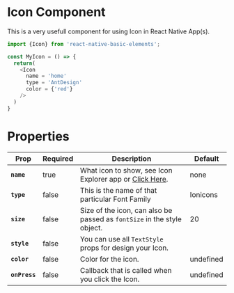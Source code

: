 # Icon Component
This is a very usefull component for using Icon in React Native App(s).
```js
import {Icon} from 'react-native-basic-elements';

const MyIcon = () => {
  return(
    <Icon
      name = 'home'
      type = 'AntDesign'
      color = {'red'}
    />
  )
}
```

# Properties

| Prop        | Required | Description                                                                                                       | Default       |
|-------------|----------|-------------------------------------------------------------------------------------------------------------------|-------------|
| **`name`**  | true      | What icon to show, see Icon Explorer app or [Click Here](https://oblador.github.io/react-native-vector-icons/).  | none        |
| **`type`**  | false     | This is the name of that particular Font Family                                                                  | Ionicons        |
| **`size`**  | false     | Size of the icon, can also be passed as `fontSize` in the style object.                                          | 20          |
| **`style`** | false     | You can use all `TextStyle` props for design your Icon.      
| **`color`** | false     | Color for the icon.                                            | undefined    |
| **`onPress`** | false     | Callback that is called when you click the Icon.             | undefined    |
